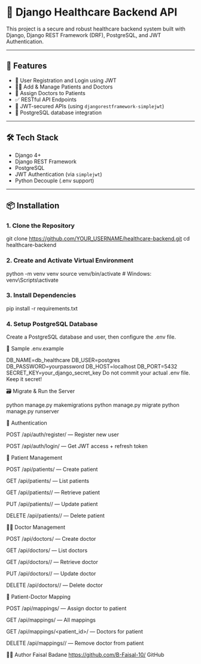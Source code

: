# 🏥 Django Healthcare Backend API

This project is a secure and robust healthcare backend system built with Django, Django REST Framework (DRF), PostgreSQL, and JWT Authentication.

---

## 🚀 Features

- 🔐 User Registration and Login using JWT
- 🧑‍⚕️ Add & Manage Patients and Doctors
- 🔄 Assign Doctors to Patients
- ✅ RESTful API Endpoints
- 🔐 JWT-secured APIs (using `djangorestframework-simplejwt`)
- 🔄 PostgreSQL database integration

---

## 🛠️ Tech Stack

- Django 4+
- Django REST Framework
- PostgreSQL
- JWT Authentication (via `simplejwt`)
- Python Decouple (.env support)

---

## 📦 Installation

### 1. Clone the Repository
git clone https://github.com/YOUR_USERNAME/healthcare-backend.git
cd healthcare-backend

### 2. Create and Activate Virtual Environment
python -m venv venv
source venv/bin/activate  # Windows: venv\Scripts\activate

### 3. Install Dependencies
pip install -r requirements.txt

### 4. Setup PostgreSQL Database
Create a PostgreSQL database and user, then configure the .env file.

🔐 Sample .env.example

DB_NAME=db_healthcare
DB_USER=postgres
DB_PASSWORD=yourpassword
DB_HOST=localhost
DB_PORT=5432
SECRET_KEY=your_django_secret_key
Do not commit your actual .env file. Keep it secret!

🗃️ Migrate & Run the Server

python manage.py makemigrations
python manage.py migrate
python manage.py runserver

🔐 Authentication

POST /api/auth/register/ — Register new user

POST /api/auth/login/ — Get JWT access + refresh token

👤 Patient Management

POST /api/patients/ — Create patient

GET /api/patients/ — List patients

GET /api/patients/<id>/ — Retrieve patient

PUT /api/patients/<id>/ — Update patient

DELETE /api/patients/<id>/ — Delete patient

🧑‍⚕️ Doctor Management

POST /api/doctors/ — Create doctor

GET /api/doctors/ — List doctors

GET /api/doctors/<id>/ — Retrieve doctor

PUT /api/doctors/<id>/ — Update doctor

DELETE /api/doctors/<id>/ — Delete doctor

🔁 Patient-Doctor Mapping

POST /api/mappings/ — Assign doctor to patient

GET /api/mappings/ — All mappings

GET /api/mappings/<patient_id>/ — Doctors for patient

DELETE /api/mappings/<id>/ — Remove doctor from patient


👨‍💻 Author
Faisal Badane
https://github.com/B-Faisal-10/
GitHub
